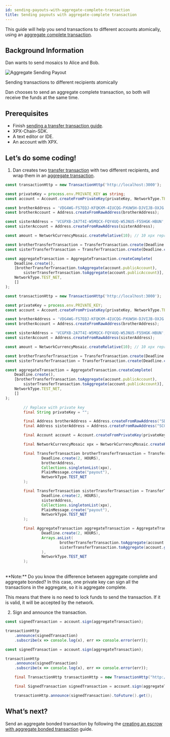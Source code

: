 ```yaml
---
id: sending-payouts-with-aggregate-complete-transaction
title: Sending payouts with aggregate-complete transaction
---
```

This guide will help you send transactions to different accounts atomically, using an [aggregate complete transaction](../../built-in-features/aggregate-transaction.md#examples).

## Background Information 

Dan wants to send mosaics to Alice and Bob.

![Aggregate Sending Payout](/img/aggregate-sending-payouts.png "Aggregate Sending Payout")

<p class=caption>Sending transactions to different recipients atomically</p>

Dan chooses to send an aggregate complete transaction, so both will receive the funds at the same time.

## Prerequisites

- Finish [sending a transfer transaction guide](../transaction/sending-a-transfer-transaction.md).
- XPX-Chain-SDK.
- A text editor or IDE.
- An account with XPX.

## Let’s do some coding!

1. Dan creates two [transfer transaction](../../built-in-features/transfer-transaction.md) with two different recipients, and wrap them in an [aggregate transaction](../../built-in-features/aggregate-transaction.md#examples).

<!--DOCUSAURUS_CODE_TABS-->
<!--TypeScript-->

```ts
const transactionHttp = new TransactionHttp('http://localhost:3000');

const privateKey = process.env.PRIVATE_KEY as string;
const account = Account.createFromPrivateKey(privateKey, NetworkType.TEST_NET);

const brotherAddress = 'VDG4WG-FS7EQJ-KFQKXM-4IUCQG-PXUW5H-DJVIJB-OXJG';
const brotherAccount = Address.createFromRawAddress(brotherAddress);

const sisterAddress = 'VCGPXB-2A7T4I-W5MQCX-FQY4UQ-W5JNU5-F55HGK-HBUN';
const sisterAccount = Address.createFromRawAddress(sisterAddress);

const amount = NetworkCurrencyMosaic.createRelative(10); // 10 xpx represent 10 000 000 micro xpx

const brotherTransferTransaction = TransferTransaction.create(Deadline.create(), brotherAccount, [amount], PlainMessage.create('payout'), NetworkType.TEST_NET);
const sisterTransferTransaction = TransferTransaction.create(Deadline.create(), sisterAccount, [amount], PlainMessage.create('payout'), NetworkType.TEST_NET);

const aggregateTransaction = AggregateTransaction.createComplete(
    Deadline.create(),
    [brotherTransferTransaction.toAggregate(account.publicAccount),
        sisterTransferTransaction.toAggregate(account.publicAccount)],
    NetworkType.TEST_NET,
    []
);
```

<!--JavaScript-->
```js
const transactionHttp = new TransactionHttp('http://localhost:3000');

const privateKey = process.env.PRIVATE_KEY;
const account = Account.createFromPrivateKey(privateKey, NetworkType.TEST_NET);

const brotherAddress = 'VDG4WG-FS7EQJ-KFQKXM-4IUCQG-PXUW5H-DJVIJB-OXJG';
const brotherAccount = Address.createFromRawAddress(brotherAddress);

const sisterAddress = 'VCGPXB-2A7T4I-W5MQCX-FQY4UQ-W5JNU5-F55HGK-HBUN';
const sisterAccount = Address.createFromRawAddress(sisterAddress);

const amount = NetworkCurrencyMosaic.createRelative(10); // 10 xpx represent 10 000 000 micro xpx

const brotherTransferTransaction = TransferTransaction.create(Deadline.create(), brotherAccount, [amount], PlainMessage.create('payout'), NetworkType.TEST_NET);
const sisterTransferTransaction = TransferTransaction.create(Deadline.create(), sisterAccount, [amount], PlainMessage.create('payout'), NetworkType.TEST_NET);

const aggregateTransaction = AggregateTransaction.createComplete(
    Deadline.create(),
    [brotherTransferTransaction.toAggregate(account.publicAccount),
        sisterTransferTransaction.toAggregate(account.publicAccount)],
    NetworkType.TEST_NET,
    []
);
```

<!--Java-->
```java
        // Replace with private key
        final String privateKey = "";

        final Address brotherAddress = Address.createFromRawAddress("SDG4WG-FS7EQJ-KFQKXM-4IUCQG-PXUW5H-DJVIJB-OXJG");
        final Address sisterAddress = Address.createFromRawAddress("SCGPXB-2A7T4I-W5MQCX-FQY4UQ-W5JNU5-F55HGK-HBUN");

        final Account account = Account.createFromPrivateKey(privateKey, NetworkType.TEST_NET);

        final NetworkCurrencyMosaic xpx = NetworkCurrencyMosaic.createRelative(BigInteger.valueOf(10)); // 10 xpx represent 10 000 000 micro xpx

        final TransferTransaction brotherTransferTransaction = TransferTransaction.create(
                Deadline.create(2, HOURS),
                brotherAddress,
                Collections.singletonList(xpx),
                PlainMessage.create("payout"),
                NetworkType.TEST_NET
        );

        final TransferTransaction sisterTransferTransaction = TransferTransaction.create(
                Deadline.create(2, HOURS),
                sisterAddress,
                Collections.singletonList(xpx),
                PlainMessage.create("payout"),
                NetworkType.TEST_NET
        );

        final AggregateTransaction aggregateTransaction = AggregateTransaction.createComplete(
                Deadline.create(2, HOURS),
                Arrays.asList(
                        brotherTransferTransaction.toAggregate(account.getPublicAccount()),
                        sisterTransferTransaction.toAggregate(account.getPublicAccount())
                ),
                NetworkType.TEST_NET
        );
```

<!--END_DOCUSAURUS_CODE_TABS-->
<br>
**Note:**
Do you know the difference between aggregate complete and aggregate bonded? In this case, one private key can sign all the transactions in the aggregate, so it is aggregate complete.

This means that there is no need to lock funds to send the transaction. If it is valid, it will be accepted by the network.

2. Sign and announce the transaction.

<!--DOCUSAURUS_CODE_TABS-->
<!--TypeScript-->
```ts
const signedTransaction = account.sign(aggregateTransaction);

transactionHttp
    .announce(signedTransaction)
    .subscribe(x => console.log(x), err => console.error(err));
```
<!--JavaScript-->
```js
const signedTransaction = account.sign(aggregateTransaction);

transactionHttp
    .announce(signedTransaction)
    .subscribe(x => console.log(x), err => console.error(err));
```

<!--Java-->
```java
    final TransactionHttp transactionHttp = new TransactionHttp("http://localhost:3000");

    final SignedTransaction signedTransaction = account.sign(aggregateTransaction);

    transactionHttp.announce(signedTransaction).toFuture().get();
```

<!--END_DOCUSAURUS_CODE_TABS-->


## What’s next?

Send an aggregate bonded transaction by following the [creating an escrow with aggregate bonded transaction](./creating-an-escrow-with-aggregate-bonded-transaction.md) guide.
